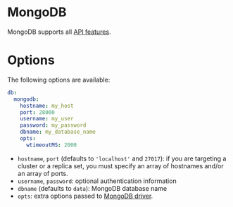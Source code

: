 # MongoDB

MongoDB supports all [API features](databases.md#api-features-support).

# Options

The following options are available:

```yml
db:
  mongodb:
    hostname: my_host
    port: 28000
    username: my_user
    password: my_password
    dbname: my_database_name
    opts:
      wtimeoutMS: 2000
```

  - `hostname`, `port` (defaults to `'localhost'` and `27017`): if you are
    targeting a cluster or a replica set, you must specify an array of hostnames
    and/or an array of ports.
  - `username`, `password`: optional authentication information
  - `dbname` (defaults to `data`): MongoDB database name
  - `opts`: extra options passed to
    [MongoDB driver](http://mongodb.github.io/node-mongodb-native/2.2/reference/connecting/connection-settings/).

